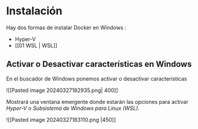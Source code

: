 # Instalación
Hay dos formas de instalar Docker en Windows :

- Hyper-V
- [[01 WSL | WSL]]


## Activar o Desactivar características en Windows

En el buscador de Windows ponemos activar o desactivar características 

![[Pasted image 20240327182935.png| 400]]

Mostrará una ventana emergente donde estarán las opciones para activar _Hyper-V_ o _Subsistema de Windows para Linux (WSL)_.

![[Pasted image 20240327183110.png |450]]

